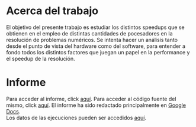 # Acerca del trabajo
El objetivo del presente trabajo es estudiar los distintos speedups que se 
obtienen en el empleo de distintas cantidades de pocesadores en la resolución
de problemas numéricos. Se intenta hacer un análisis tanto desde el punto de 
vista del hardware como del software, para entender a fondo todos los distintos
factores que juegan un papel en la performance y el speedup de la resolución.
# Informe
Para acceder al informe, click [aquí](informe/main.pdf). Para acceder al código fuente del mismo, click [aquí](informe/main.tex).
El informe ha sido redactado principalmente en [Google Docs](https://docs.google.com/document/d/1pPbSQEoMV5mqSJGCekVZbzCFUx9gjsncMHm_XzZqfFo/edit#). <br>
Los datos de las ejecuciones pueden ser accedidos [aquí](https://docs.google.com/spreadsheets/d/e/2PACX-1vQOSLYH4y81OxVleLZk2YwzFhrl4-AzE2-IUF04Y9lkk0pP6SZe1VFkkFW7r9lDK-Qo8OkGUuwHFlOE/pubhtml#).
